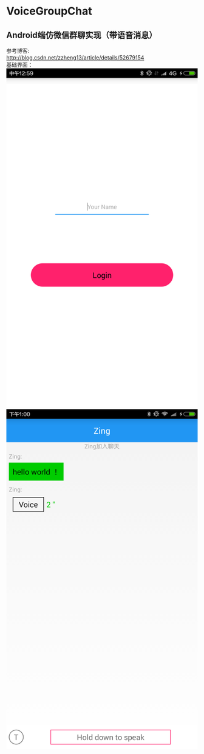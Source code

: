 # VoiceGroupChat

Android端仿微信群聊实现（带语音消息）<br>
--
参考博客:<br>
http://blog.csdn.net/zzheng13/article/details/52679154 <br>
基础界面：
![image](https://github.com/13zzheng/VoiceGroupChat/blob/master/UI/login.png)
![image](https://github.com/13zzheng/VoiceGroupChat/blob/master/UI/main.png)
